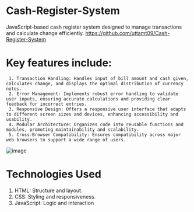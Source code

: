 # Cash-Register-System
 JavaScript-based cash register system designed to manage transactions and calculate change efficiently.
 https://github.com/uttamt09/Cash-Register-System

 # Key features include:
     1. Transaction Handling: Handles input of bill amount and cash given, calculates change, and displays the optimal distribution of currency notes.
     2. Error Management: Implements robust error handling to validate user inputs, ensuring accurate calculations and providing clear feedback for incorrect entries.
     3. Responsive Design: Offers a responsive user interface that adapts to different screen sizes and devices, enhancing accessibility and usability.
     4. Modular Architecture: Organizes code into reusable functions and modules, promoting maintainability and scalability.
     5. Cross-Browser Compatibility: Ensures compatibility across major web browsers to support a wide range of users.

![image](https://github.com/uttamt09/Cash-Register-System/assets/139229602/e125250e-6065-4974-a877-3d2ccc08c4c3)



# Technologies Used
  1. HTML: Structure and layout.
  2. CSS: Styling and responsiveness.
  3. JavaScript: Logic and interaction 
